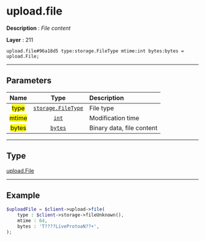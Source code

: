 # upload.file

**Description** : *File content*

**Layer** : 211

```tl
upload.file#96a18d5 type:storage.FileType mtime:int bytes:bytes = upload.File;
```

---

## Parameters

| Name | Type | Description |
| :---: | :---: | :--- |
| <mark>type</mark> | [`storage.FileType`](type/storage.FileType) | File type |
| <mark>mtime</mark> | [`int`](type/int) | Modification time |
| <mark>bytes</mark> | [`bytes`](type/bytes) | Binary data, file content |

---

## Type

[upload.File](type/upload.File)

---

## Example

```php
$uploadFile = $client->upload->file(
	type : $client->storage->fileUnknown(),
	mtime : 64,
	bytes : 'T????LiveProtoaN??+',
);
```